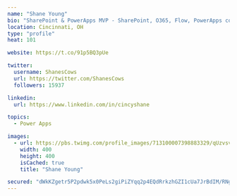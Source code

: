 ```yaml
---
name: "Shane Young"
bio: "SharePoint & PowerApps MVP - SharePoint, O365, Flow, PowerApps consulting? @PowerApps911 | Pure Snark? You found it."
location: Cincinnati, OH
type: "profile"
heat: 101

website: https://t.co/91p5BQ3pUe

twitter:
  username: ShanesCows
  url: https://twitter.com/ShanesCows
  followers: 15937

linkedin:
  url: https://www.linkedin.com/in/cincyshane

topics:
  - Power Apps

images:
  - url: https://pbs.twimg.com/profile_images/713100007398883329/qUzvsvQ3_400x400.jpg
    width: 400
    height: 400
    isCached: true
    title: "Shane Young"

secured: "dWkKZgetr5P2pdwk5x0PeLs2giPiZYqq2p4EQdRrkzhGZI1cUa7JrBdIM/RNgv5fRpMj9bpgxW6SnN9pfzl+BJDVw9euxDvRHEtVTA8IxIwKZ5c6dweV2LIHjkqHN2yn3joFuIl25uJpUjA2PKZF6R3tqxBqZ1xcKTCExCM/3qawjUYf9qTnG76/KyZlj9lPAlqoU5lGHpW5GV6wSN5D2+d40xMdn6QM2EAKLsdvSwasPL1hMda5QBuXbBAiDFWbPniJsp2bB+LNz/TMACNamHC80idQ8zlFeE9IJWHVcxtpJTtRwOtaFWSebhBxHt9ro/gfJqh4Qa4bbvh6DcJjQqRUGBO5bMBdjnJKfqWd1rQkmDdjgosHZ9BIz0+oszFIF78HBauq4jGCR4ECAbzbQrtCp8WlbG1IUsaXMAraZgA=;g4u7F41eT9y85M+A+c61LA=="
---
```


